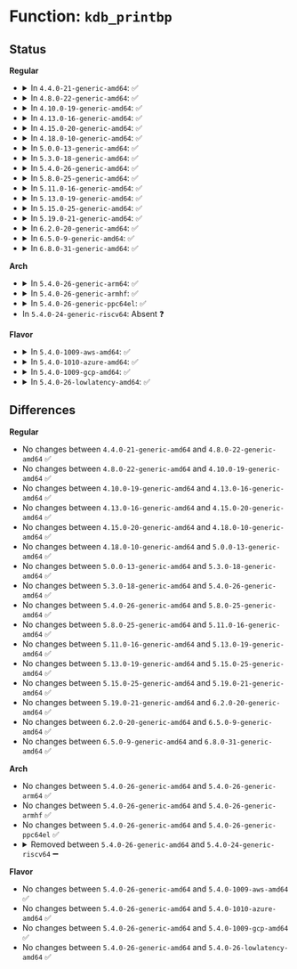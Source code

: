 # Function: <code>kdb_printbp</code>

## Status
<b>Regular</b>
<ul>
<li>
<details>
<summary>In <code>4.4.0-21-generic-amd64</code>: ✅</summary>

```c
void kdb_printbp(kdb_bp_t * bp, int i)
```

```json
{
  "name": "kdb_printbp",
  "collision_type": "Unique Static",
  "inline_type": "No",
  "funcs": [
    {
      "addr": 18446744071580128768,
      "name": "kdb_printbp",
      "external": false,
      "loc": "kernel/debug/kdb/kdb_bp.c:240",
      "file": "kernel/debug/kdb/kdb_bp.c",
      "inline": "seen, unknown",
      "caller_inline": [],
      "caller_func": [
        "kernel/debug/kdb/kdb_bp.c:kdb_bp",
        "kernel/debug/kdb/kdb_bp.c:kdb_bp"
      ]
    }
  ],
  "symbols": [
    {
      "addr": 18446744071580128768,
      "name": "kdb_printbp",
      "section": ".text",
      "bind": "STB_LOCAL",
      "size": 174
    }
  ]
}
```
</details>
</li>
<li>
<details>
<summary>In <code>4.8.0-22-generic-amd64</code>: ✅</summary>

```c
void kdb_printbp(kdb_bp_t * bp, int i)
```

```json
{
  "name": "kdb_printbp",
  "collision_type": "Unique Static",
  "inline_type": "No",
  "funcs": [
    {
      "addr": 18446744071580162816,
      "name": "kdb_printbp",
      "external": false,
      "loc": "kernel/debug/kdb/kdb_bp.c:238",
      "file": "kernel/debug/kdb/kdb_bp.c",
      "inline": "seen, unknown",
      "caller_inline": [],
      "caller_func": [
        "kernel/debug/kdb/kdb_bp.c:kdb_bp",
        "kernel/debug/kdb/kdb_bp.c:kdb_bp"
      ]
    }
  ],
  "symbols": [
    {
      "addr": 18446744071580162816,
      "name": "kdb_printbp",
      "section": ".text",
      "bind": "STB_LOCAL",
      "size": 174
    }
  ]
}
```
</details>
</li>
<li>
<details>
<summary>In <code>4.10.0-19-generic-amd64</code>: ✅</summary>

```c
void kdb_printbp(kdb_bp_t * bp, int i)
```

```json
{
  "name": "kdb_printbp",
  "collision_type": "Unique Static",
  "inline_type": "No",
  "funcs": [
    {
      "addr": 18446744071580203232,
      "name": "kdb_printbp",
      "external": false,
      "loc": "kernel/debug/kdb/kdb_bp.c:238",
      "file": "kernel/debug/kdb/kdb_bp.c",
      "inline": "seen, unknown",
      "caller_inline": [],
      "caller_func": [
        "kernel/debug/kdb/kdb_bp.c:kdb_bp",
        "kernel/debug/kdb/kdb_bp.c:kdb_bp"
      ]
    }
  ],
  "symbols": [
    {
      "addr": 18446744071580203232,
      "name": "kdb_printbp",
      "section": ".text",
      "bind": "STB_LOCAL",
      "size": 174
    }
  ]
}
```
</details>
</li>
<li>
<details>
<summary>In <code>4.13.0-16-generic-amd64</code>: ✅</summary>

```c
void kdb_printbp(kdb_bp_t * bp, int i)
```

```json
{
  "name": "kdb_printbp",
  "collision_type": "Unique Static",
  "inline_type": "No",
  "funcs": [
    {
      "addr": 18446744071580211248,
      "name": "kdb_printbp",
      "external": false,
      "loc": "kernel/debug/kdb/kdb_bp.c:238",
      "file": "kernel/debug/kdb/kdb_bp.c",
      "inline": "seen, unknown",
      "caller_inline": [],
      "caller_func": [
        "kernel/debug/kdb/kdb_bp.c:kdb_bp",
        "kernel/debug/kdb/kdb_bp.c:kdb_bp"
      ]
    }
  ],
  "symbols": [
    {
      "addr": 18446744071580211248,
      "name": "kdb_printbp",
      "section": ".text",
      "bind": "STB_LOCAL",
      "size": 174
    }
  ]
}
```
</details>
</li>
<li>
<details>
<summary>In <code>4.15.0-20-generic-amd64</code>: ✅</summary>

```c
void kdb_printbp(kdb_bp_t * bp, int i)
```

```json
{
  "name": "kdb_printbp",
  "collision_type": "Unique Static",
  "inline_type": "No",
  "funcs": [
    {
      "addr": 18446744071580262576,
      "name": "kdb_printbp",
      "external": false,
      "loc": "kernel/debug/kdb/kdb_bp.c:238",
      "file": "kernel/debug/kdb/kdb_bp.c",
      "inline": "seen, unknown",
      "caller_inline": [],
      "caller_func": [
        "kernel/debug/kdb/kdb_bp.c:kdb_bp",
        "kernel/debug/kdb/kdb_bp.c:kdb_bp"
      ]
    }
  ],
  "symbols": [
    {
      "addr": 18446744071580262576,
      "name": "kdb_printbp",
      "section": ".text",
      "bind": "STB_LOCAL",
      "size": 174
    }
  ]
}
```
</details>
</li>
<li>
<details>
<summary>In <code>4.18.0-10-generic-amd64</code>: ✅</summary>

```c
void kdb_printbp(kdb_bp_t * bp, int i)
```

```json
{
  "name": "kdb_printbp",
  "collision_type": "Unique Static",
  "inline_type": "No",
  "funcs": [
    {
      "addr": 18446744071580323040,
      "name": "kdb_printbp",
      "external": false,
      "loc": "kernel/debug/kdb/kdb_bp.c:238",
      "file": "kernel/debug/kdb/kdb_bp.c",
      "inline": "seen, unknown",
      "caller_inline": [],
      "caller_func": [
        "kernel/debug/kdb/kdb_bp.c:kdb_bp",
        "kernel/debug/kdb/kdb_bp.c:kdb_bp"
      ]
    }
  ],
  "symbols": [
    {
      "addr": 18446744071580323040,
      "name": "kdb_printbp",
      "section": ".text",
      "bind": "STB_LOCAL",
      "size": 174
    }
  ]
}
```
</details>
</li>
<li>
<details>
<summary>In <code>5.0.0-13-generic-amd64</code>: ✅</summary>

```c
void kdb_printbp(kdb_bp_t * bp, int i)
```

```json
{
  "name": "kdb_printbp",
  "collision_type": "Unique Static",
  "inline_type": "No",
  "funcs": [
    {
      "addr": 18446744071580375872,
      "name": "kdb_printbp",
      "external": false,
      "loc": "kernel/debug/kdb/kdb_bp.c:238",
      "file": "kernel/debug/kdb/kdb_bp.c",
      "inline": "seen, unknown",
      "caller_inline": [],
      "caller_func": [
        "kernel/debug/kdb/kdb_bp.c:kdb_bp",
        "kernel/debug/kdb/kdb_bp.c:kdb_bp"
      ]
    }
  ],
  "symbols": [
    {
      "addr": 18446744071580375872,
      "name": "kdb_printbp",
      "section": ".text",
      "bind": "STB_LOCAL",
      "size": 174
    }
  ]
}
```
</details>
</li>
<li>
<details>
<summary>In <code>5.3.0-18-generic-amd64</code>: ✅</summary>

```c
void kdb_printbp(kdb_bp_t * bp, int i)
```

```json
{
  "name": "kdb_printbp",
  "collision_type": "Unique Static",
  "inline_type": "No",
  "funcs": [
    {
      "addr": 18446744071580428512,
      "name": "kdb_printbp",
      "external": false,
      "loc": "kernel/debug/kdb/kdb_bp.c:238",
      "file": "kernel/debug/kdb/kdb_bp.c",
      "inline": "seen, unknown",
      "caller_inline": [],
      "caller_func": [
        "kernel/debug/kdb/kdb_bp.c:kdb_bp",
        "kernel/debug/kdb/kdb_bp.c:kdb_bp"
      ]
    }
  ],
  "symbols": [
    {
      "addr": 18446744071580428512,
      "name": "kdb_printbp",
      "section": ".text",
      "bind": "STB_LOCAL",
      "size": 174
    }
  ]
}
```
</details>
</li>
<li>
<details>
<summary>In <code>5.4.0-26-generic-amd64</code>: ✅</summary>

```c
void kdb_printbp(kdb_bp_t * bp, int i)
```

```json
{
  "name": "kdb_printbp",
  "collision_type": "Unique Static",
  "inline_type": "No",
  "funcs": [
    {
      "addr": 18446744071580477264,
      "name": "kdb_printbp",
      "external": false,
      "loc": "kernel/debug/kdb/kdb_bp.c:238",
      "file": "kernel/debug/kdb/kdb_bp.c",
      "inline": "seen, unknown",
      "caller_inline": [],
      "caller_func": [
        "kernel/debug/kdb/kdb_bp.c:kdb_bp",
        "kernel/debug/kdb/kdb_bp.c:kdb_bp"
      ]
    }
  ],
  "symbols": [
    {
      "addr": 18446744071580477264,
      "name": "kdb_printbp",
      "section": ".text",
      "bind": "STB_LOCAL",
      "size": 174
    }
  ]
}
```
</details>
</li>
<li>
<details>
<summary>In <code>5.8.0-25-generic-amd64</code>: ✅</summary>

```c
void kdb_printbp(kdb_bp_t * bp, int i)
```

```json
{
  "name": "kdb_printbp",
  "collision_type": "Unique Static",
  "inline_type": "No",
  "funcs": [
    {
      "addr": 18446744071580562272,
      "name": "kdb_printbp",
      "external": false,
      "loc": "kernel/debug/kdb/kdb_bp.c:238",
      "file": "kernel/debug/kdb/kdb_bp.c",
      "inline": "seen, unknown",
      "caller_inline": [],
      "caller_func": [
        "kernel/debug/kdb/kdb_bp.c:kdb_bp",
        "kernel/debug/kdb/kdb_bp.c:kdb_bp"
      ]
    }
  ],
  "symbols": [
    {
      "addr": 18446744071580562272,
      "name": "kdb_printbp",
      "section": ".text",
      "bind": "STB_LOCAL",
      "size": 174
    }
  ]
}
```
</details>
</li>
<li>
<details>
<summary>In <code>5.11.0-16-generic-amd64</code>: ✅</summary>

```c
void kdb_printbp(kdb_bp_t * bp, int i)
```

```json
{
  "name": "kdb_printbp",
  "collision_type": "Unique Static",
  "inline_type": "No",
  "funcs": [
    {
      "addr": 18446744071580550368,
      "name": "kdb_printbp",
      "external": false,
      "loc": "kernel/debug/kdb/kdb_bp.c:238",
      "file": "kernel/debug/kdb/kdb_bp.c",
      "inline": "seen, unknown",
      "caller_inline": [],
      "caller_func": [
        "kernel/debug/kdb/kdb_bp.c:kdb_bp",
        "kernel/debug/kdb/kdb_bp.c:kdb_bp"
      ]
    }
  ],
  "symbols": [
    {
      "addr": 18446744071580550368,
      "name": "kdb_printbp",
      "section": ".text",
      "bind": "STB_LOCAL",
      "size": 174
    }
  ]
}
```
</details>
</li>
<li>
<details>
<summary>In <code>5.13.0-19-generic-amd64</code>: ✅</summary>

```c
void kdb_printbp(kdb_bp_t * bp, int i)
```

```json
{
  "name": "kdb_printbp",
  "collision_type": "Unique Static",
  "inline_type": "No",
  "funcs": [
    {
      "addr": 18446744071580553152,
      "name": "kdb_printbp",
      "external": false,
      "loc": "kernel/debug/kdb/kdb_bp.c:238",
      "file": "kernel/debug/kdb/kdb_bp.c",
      "inline": "seen, unknown",
      "caller_inline": [],
      "caller_func": [
        "kernel/debug/kdb/kdb_bp.c:kdb_bp",
        "kernel/debug/kdb/kdb_bp.c:kdb_bp"
      ]
    }
  ],
  "symbols": [
    {
      "addr": 18446744071580553152,
      "name": "kdb_printbp",
      "section": ".text",
      "bind": "STB_LOCAL",
      "size": 174
    }
  ]
}
```
</details>
</li>
<li>
<details>
<summary>In <code>5.15.0-25-generic-amd64</code>: ✅</summary>

```c
void kdb_printbp(kdb_bp_t * bp, int i)
```

```json
{
  "name": "kdb_printbp",
  "collision_type": "Unique Static",
  "inline_type": "No",
  "funcs": [
    {
      "addr": 18446744071580722944,
      "name": "kdb_printbp",
      "external": false,
      "loc": "kernel/debug/kdb/kdb_bp.c:238",
      "file": "kernel/debug/kdb/kdb_bp.c",
      "inline": "seen, unknown",
      "caller_inline": [],
      "caller_func": [
        "kernel/debug/kdb/kdb_bp.c:kdb_bp",
        "kernel/debug/kdb/kdb_bp.c:kdb_bp"
      ]
    }
  ],
  "symbols": [
    {
      "addr": 18446744071580722944,
      "name": "kdb_printbp",
      "section": ".text",
      "bind": "STB_LOCAL",
      "size": 220
    }
  ]
}
```
</details>
</li>
<li>
<details>
<summary>In <code>5.19.0-21-generic-amd64</code>: ✅</summary>

```c
void kdb_printbp(kdb_bp_t * bp, int i)
```

```json
{
  "name": "kdb_printbp",
  "collision_type": "Unique Static",
  "inline_type": "No",
  "funcs": [
    {
      "addr": 18446744071580935072,
      "name": "kdb_printbp",
      "external": false,
      "loc": "kernel/debug/kdb/kdb_bp.c:238",
      "file": "kernel/debug/kdb/kdb_bp.c",
      "inline": "seen, unknown",
      "caller_inline": [],
      "caller_func": [
        "kernel/debug/kdb/kdb_bp.c:kdb_bp",
        "kernel/debug/kdb/kdb_bp.c:kdb_bp"
      ]
    }
  ],
  "symbols": [
    {
      "addr": 18446744071580935072,
      "name": "kdb_printbp",
      "section": ".text",
      "bind": "STB_LOCAL",
      "size": 234
    }
  ]
}
```
</details>
</li>
<li>
<details>
<summary>In <code>6.2.0-20-generic-amd64</code>: ✅</summary>

```c
void kdb_printbp(kdb_bp_t * bp, int i)
```

```json
{
  "name": "kdb_printbp",
  "collision_type": "Unique Static",
  "inline_type": "No",
  "funcs": [
    {
      "addr": 18446744071581228064,
      "name": "kdb_printbp",
      "external": false,
      "loc": "kernel/debug/kdb/kdb_bp.c:238",
      "file": "kernel/debug/kdb/kdb_bp.c",
      "inline": "seen, unknown",
      "caller_inline": [],
      "caller_func": [
        "kernel/debug/kdb/kdb_bp.c:kdb_bp",
        "kernel/debug/kdb/kdb_bp.c:kdb_bp"
      ]
    }
  ],
  "symbols": [
    {
      "addr": 18446744071581228064,
      "name": "kdb_printbp",
      "section": ".text",
      "bind": "STB_LOCAL",
      "size": 234
    }
  ]
}
```
</details>
</li>
<li>
<details>
<summary>In <code>6.5.0-9-generic-amd64</code>: ✅</summary>

```c
void kdb_printbp(kdb_bp_t * bp, int i)
```

```json
{
  "name": "kdb_printbp",
  "collision_type": "Unique Static",
  "inline_type": "No",
  "funcs": [
    {
      "addr": 18446744071581322384,
      "name": "kdb_printbp",
      "external": false,
      "loc": "kernel/debug/kdb/kdb_bp.c:238",
      "file": "kernel/debug/kdb/kdb_bp.c",
      "inline": "seen, unknown",
      "caller_inline": [],
      "caller_func": [
        "kernel/debug/kdb/kdb_bp.c:kdb_bp",
        "kernel/debug/kdb/kdb_bp.c:kdb_bp"
      ]
    }
  ],
  "symbols": [
    {
      "addr": 18446744071581322384,
      "name": "kdb_printbp",
      "section": ".text",
      "bind": "STB_LOCAL",
      "size": 234
    }
  ]
}
```
</details>
</li>
<li>
<details>
<summary>In <code>6.8.0-31-generic-amd64</code>: ✅</summary>

```c
void kdb_printbp(kdb_bp_t * bp, int i)
```

```json
{
  "name": "kdb_printbp",
  "collision_type": "Unique Static",
  "inline_type": "No",
  "funcs": [
    {
      "addr": 18446744071581428688,
      "name": "kdb_printbp",
      "external": false,
      "loc": "kernel/debug/kdb/kdb_bp.c:238",
      "file": "kernel/debug/kdb/kdb_bp.c",
      "inline": "seen, unknown",
      "caller_inline": [],
      "caller_func": [
        "kernel/debug/kdb/kdb_bp.c:kdb_bp",
        "kernel/debug/kdb/kdb_bp.c:kdb_bp"
      ]
    }
  ],
  "symbols": [
    {
      "addr": 18446744071581428688,
      "name": "kdb_printbp",
      "section": ".text",
      "bind": "STB_LOCAL",
      "size": 234
    }
  ]
}
```
</details>
</li>
</ul>
<b>Arch</b>
<ul>
<li>
<details>
<summary>In <code>5.4.0-26-generic-arm64</code>: ✅</summary>

```c
void kdb_printbp(kdb_bp_t * bp, int i)
```

```json
{
  "name": "kdb_printbp",
  "collision_type": "Unique Static",
  "inline_type": "No",
  "funcs": [
    {
      "addr": 18446603336491752640,
      "name": "kdb_printbp",
      "external": false,
      "loc": "kernel/debug/kdb/kdb_bp.c:238",
      "file": "kernel/debug/kdb/kdb_bp.c",
      "inline": "seen, unknown",
      "caller_inline": [],
      "caller_func": [
        "kernel/debug/kdb/kdb_bp.c:kdb_bp",
        "kernel/debug/kdb/kdb_bp.c:kdb_bp"
      ]
    }
  ],
  "symbols": [
    {
      "addr": 18446603336491752640,
      "name": "kdb_printbp",
      "section": ".text",
      "bind": "STB_LOCAL",
      "size": 200
    }
  ]
}
```
</details>
</li>
<li>
<details>
<summary>In <code>5.4.0-26-generic-armhf</code>: ✅</summary>

```c
void kdb_printbp(kdb_bp_t * bp, int i)
```

```json
{
  "name": "kdb_printbp",
  "collision_type": "Unique Static",
  "inline_type": "No",
  "funcs": [
    {
      "addr": 3225700772,
      "name": "kdb_printbp",
      "external": false,
      "loc": "kernel/debug/kdb/kdb_bp.c:238",
      "file": "kernel/debug/kdb/kdb_bp.c",
      "inline": "seen, unknown",
      "caller_inline": [],
      "caller_func": [
        "kernel/debug/kdb/kdb_bp.c:kdb_bp",
        "kernel/debug/kdb/kdb_bp.c:kdb_bp"
      ]
    }
  ],
  "symbols": [
    {
      "addr": 3225700772,
      "name": "kdb_printbp",
      "section": ".text",
      "bind": "STB_LOCAL",
      "size": 176
    }
  ]
}
```
</details>
</li>
<li>
<details>
<summary>In <code>5.4.0-26-generic-ppc64el</code>: ✅</summary>

```c
void kdb_printbp(kdb_bp_t * bp, int i)
```

```json
{
  "name": "kdb_printbp",
  "collision_type": "Unique Static",
  "inline_type": "No",
  "funcs": [
    {
      "addr": 13835058055284791216,
      "name": "kdb_printbp",
      "external": false,
      "loc": "kernel/debug/kdb/kdb_bp.c:238",
      "file": "kernel/debug/kdb/kdb_bp.c",
      "inline": "seen, unknown",
      "caller_inline": [],
      "caller_func": [
        "kernel/debug/kdb/kdb_bp.c:kdb_bp",
        "kernel/debug/kdb/kdb_bp.c:kdb_bp"
      ]
    }
  ],
  "symbols": [
    {
      "addr": 13835058055284791216,
      "name": "kdb_printbp",
      "section": ".text",
      "bind": "STB_LOCAL",
      "size": 276
    }
  ]
}
```
</details>
</li>
<li>
In <code>5.4.0-24-generic-riscv64</code>: Absent ❓
</li>
</ul>
<b>Flavor</b>
<ul>
<li>
<details>
<summary>In <code>5.4.0-1009-aws-amd64</code>: ✅</summary>

```c
void kdb_printbp(kdb_bp_t * bp, int i)
```

```json
{
  "name": "kdb_printbp",
  "collision_type": "Unique Static",
  "inline_type": "No",
  "funcs": [
    {
      "addr": 18446744071580446064,
      "name": "kdb_printbp",
      "external": false,
      "loc": "kernel/debug/kdb/kdb_bp.c:238",
      "file": "kernel/debug/kdb/kdb_bp.c",
      "inline": "seen, unknown",
      "caller_inline": [],
      "caller_func": [
        "kernel/debug/kdb/kdb_bp.c:kdb_bp",
        "kernel/debug/kdb/kdb_bp.c:kdb_bp"
      ]
    }
  ],
  "symbols": [
    {
      "addr": 18446744071580446064,
      "name": "kdb_printbp",
      "section": ".text",
      "bind": "STB_LOCAL",
      "size": 174
    }
  ]
}
```
</details>
</li>
<li>
<details>
<summary>In <code>5.4.0-1010-azure-amd64</code>: ✅</summary>

```c
void kdb_printbp(kdb_bp_t * bp, int i)
```

```json
{
  "name": "kdb_printbp",
  "collision_type": "Unique Static",
  "inline_type": "No",
  "funcs": [
    {
      "addr": 18446744071580393136,
      "name": "kdb_printbp",
      "external": false,
      "loc": "kernel/debug/kdb/kdb_bp.c:238",
      "file": "kernel/debug/kdb/kdb_bp.c",
      "inline": "seen, unknown",
      "caller_inline": [],
      "caller_func": [
        "kernel/debug/kdb/kdb_bp.c:kdb_bp",
        "kernel/debug/kdb/kdb_bp.c:kdb_bp"
      ]
    }
  ],
  "symbols": [
    {
      "addr": 18446744071580393136,
      "name": "kdb_printbp",
      "section": ".text",
      "bind": "STB_LOCAL",
      "size": 174
    }
  ]
}
```
</details>
</li>
<li>
<details>
<summary>In <code>5.4.0-1009-gcp-amd64</code>: ✅</summary>

```c
void kdb_printbp(kdb_bp_t * bp, int i)
```

```json
{
  "name": "kdb_printbp",
  "collision_type": "Unique Static",
  "inline_type": "No",
  "funcs": [
    {
      "addr": 18446744071580437312,
      "name": "kdb_printbp",
      "external": false,
      "loc": "kernel/debug/kdb/kdb_bp.c:238",
      "file": "kernel/debug/kdb/kdb_bp.c",
      "inline": "seen, unknown",
      "caller_inline": [],
      "caller_func": [
        "kernel/debug/kdb/kdb_bp.c:kdb_bp",
        "kernel/debug/kdb/kdb_bp.c:kdb_bp"
      ]
    }
  ],
  "symbols": [
    {
      "addr": 18446744071580437312,
      "name": "kdb_printbp",
      "section": ".text",
      "bind": "STB_LOCAL",
      "size": 174
    }
  ]
}
```
</details>
</li>
<li>
<details>
<summary>In <code>5.4.0-26-lowlatency-amd64</code>: ✅</summary>

```c
void kdb_printbp(kdb_bp_t * bp, int i)
```

```json
{
  "name": "kdb_printbp",
  "collision_type": "Unique Static",
  "inline_type": "No",
  "funcs": [
    {
      "addr": 18446744071580492944,
      "name": "kdb_printbp",
      "external": false,
      "loc": "kernel/debug/kdb/kdb_bp.c:238",
      "file": "kernel/debug/kdb/kdb_bp.c",
      "inline": "seen, unknown",
      "caller_inline": [],
      "caller_func": [
        "kernel/debug/kdb/kdb_bp.c:kdb_bp",
        "kernel/debug/kdb/kdb_bp.c:kdb_bp"
      ]
    }
  ],
  "symbols": [
    {
      "addr": 18446744071580492944,
      "name": "kdb_printbp",
      "section": ".text",
      "bind": "STB_LOCAL",
      "size": 174
    }
  ]
}
```
</details>
</li>
</ul>

## Differences
<b>Regular</b>
<ul>
<li>
No changes between <code>4.4.0-21-generic-amd64</code> and <code>4.8.0-22-generic-amd64</code> ✅
</li>
<li>
No changes between <code>4.8.0-22-generic-amd64</code> and <code>4.10.0-19-generic-amd64</code> ✅
</li>
<li>
No changes between <code>4.10.0-19-generic-amd64</code> and <code>4.13.0-16-generic-amd64</code> ✅
</li>
<li>
No changes between <code>4.13.0-16-generic-amd64</code> and <code>4.15.0-20-generic-amd64</code> ✅
</li>
<li>
No changes between <code>4.15.0-20-generic-amd64</code> and <code>4.18.0-10-generic-amd64</code> ✅
</li>
<li>
No changes between <code>4.18.0-10-generic-amd64</code> and <code>5.0.0-13-generic-amd64</code> ✅
</li>
<li>
No changes between <code>5.0.0-13-generic-amd64</code> and <code>5.3.0-18-generic-amd64</code> ✅
</li>
<li>
No changes between <code>5.3.0-18-generic-amd64</code> and <code>5.4.0-26-generic-amd64</code> ✅
</li>
<li>
No changes between <code>5.4.0-26-generic-amd64</code> and <code>5.8.0-25-generic-amd64</code> ✅
</li>
<li>
No changes between <code>5.8.0-25-generic-amd64</code> and <code>5.11.0-16-generic-amd64</code> ✅
</li>
<li>
No changes between <code>5.11.0-16-generic-amd64</code> and <code>5.13.0-19-generic-amd64</code> ✅
</li>
<li>
No changes between <code>5.13.0-19-generic-amd64</code> and <code>5.15.0-25-generic-amd64</code> ✅
</li>
<li>
No changes between <code>5.15.0-25-generic-amd64</code> and <code>5.19.0-21-generic-amd64</code> ✅
</li>
<li>
No changes between <code>5.19.0-21-generic-amd64</code> and <code>6.2.0-20-generic-amd64</code> ✅
</li>
<li>
No changes between <code>6.2.0-20-generic-amd64</code> and <code>6.5.0-9-generic-amd64</code> ✅
</li>
<li>
No changes between <code>6.5.0-9-generic-amd64</code> and <code>6.8.0-31-generic-amd64</code> ✅
</li>
</ul>
<b>Arch</b>
<ul>
<li>
No changes between <code>5.4.0-26-generic-amd64</code> and <code>5.4.0-26-generic-arm64</code> ✅
</li>
<li>
No changes between <code>5.4.0-26-generic-amd64</code> and <code>5.4.0-26-generic-armhf</code> ✅
</li>
<li>
No changes between <code>5.4.0-26-generic-amd64</code> and <code>5.4.0-26-generic-ppc64el</code> ✅
</li>
<li>
<details>
<summary>Removed between <code>5.4.0-26-generic-amd64</code> and <code>5.4.0-24-generic-riscv64</code> ➖</summary>

```c
void kdb_printbp(kdb_bp_t * bp, int i)
```
</details>
</li>
</ul>
<b>Flavor</b>
<ul>
<li>
No changes between <code>5.4.0-26-generic-amd64</code> and <code>5.4.0-1009-aws-amd64</code> ✅
</li>
<li>
No changes between <code>5.4.0-26-generic-amd64</code> and <code>5.4.0-1010-azure-amd64</code> ✅
</li>
<li>
No changes between <code>5.4.0-26-generic-amd64</code> and <code>5.4.0-1009-gcp-amd64</code> ✅
</li>
<li>
No changes between <code>5.4.0-26-generic-amd64</code> and <code>5.4.0-26-lowlatency-amd64</code> ✅
</li>
</ul>
